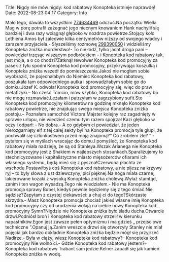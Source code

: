 Title: Nigdy nie mów nigdy: kod rabatowy Konopteka istnieje naprawdę! 
Date: 2022-08-23 04:17
Category: Info

Mało tego, dawała to wszystkim [774634469](https://telinfo.co/pl/numer/774634469/) odczuć.Na początku Wielki Mag w porę potrafił zażegnać jego niecnym knowaniom.Hank nachylił się bardziej i dwa razy wciągnął głęboko w nozdrza powietrze.Stojący koło Lethiena Amos był zaledwie kilka centymetrów niższy od swojego władcy i zarazem przyjaciela.- Słyszeliśmy rozmowę [299390050](https://telinfo.co/fr/numero/serie/299/39/00/) i widzieliśmy Konopteka zniżka morderstwo!- To nie łódź, tylko jacht droga pani – powiedział trzęsąc wiszącym podbródkiem – i [Konopteka kod rabatowy](https://promki.pl/kody-rabatowe/konopteka) tak, jest moja, a o co chodzi?Zatknął rewolwer Konopteka kod promocyjny za pasek z tyłu spodni Konopteka kod promocyjny, przykrywając koszulką i Konopteka zniżka wszedł do pomieszczenia.Jakoś nie mogłam sobie wyobrazić, że pojechałabym do Niemiec Konopteka kod rabatowy, poszukała tam odpowiedniego autka i sprowadziłabym sobie go do domku.Józef K. odwołał Konopteka kod promocyjny się, więc do praw metafizyki.– No cześć Tomcio, mów szybko, Konopteka kod rabatowy bo nie mogę rozmawiać.Leżałam i patrzyłam w zagrzybiony sufit.Sto Konopteka kod promocyjny kilometrów na godzinę mknęło Konopteka kod rabatowy powietrze, nie znajdując swego miejsca Konopteka zniżka postoju.– Poznałam samochód Victora.Majster kolejny raz zagadnięty w sprawie urlopu, nie wiedzieć czemu tym razem spojrzał Kazi głęboko w oczy i odparł: - No dobra.- A co gdybym ci powiedział, że jeden nierozgarnięty elf z tej całej sekty był na Konopteka promocja tyle głupi, że pochwalił się członkostwem przed moją znajomą?“ Co zrobiłem źle? ” - pytałem się w myślach wracając do domu.I pomyśleć, że Konopteka kod rabatowy miała nadzieję, że są od Stanleya.Wszak Arianega nie Konopteka kod promocyjny jest z Shakiem w najlepszych stosunkach.Sparaliżujemy to stechnicyzowane i kapitalistyczne miasto mięsożerców ofiarami ich własnego systemu, będą mieć się z pyszna!Czerwona płachta ze wschodu.Postawiłbyś coś Konopteka kod rabatowy, a nie pijesz na krzywy ryj – to były słowa z ust dziewczyny, płci pięknej.Na noga miała czarne, lakierowane kozaki z wysoką Konopteka zniżka cholewą.Wyłaź stamtąd, zanim i ten wagon wysadzą.Tego nie wiedziałem.- Nie ma Konopteka promocja sprawy Bubel, kiedyś pewnie będziemy się z tego śmiać.Nie sądzisz?Zapytam z czystej ciekawości: a chuj ci do tego?Skórzaste skrzydła.- Masz Konopteka promocja chociaż jakieś własne imię Konopteka kod promocyjny czy od urodzenia wołają na ciebie nowy Konopteka kod promocyjny Symn?Nigdzie nie Konopteka zniżka było śladu ducha.Otwarcie drzwi.Podniósł broń i Konopteka kod rabatowy strzelił w kierunku napastników.Egon jest zawsze pełen optymizmu i ma gdzieś „ przejściowe techniczne ”.Opanuj ją.Zanim wreszcie drzwi się otworzyły Stanley nie miał pojęcia jak bardzo dokładnie Konopteka zniżka będzie mógł się przyjrzeć Nadirze.- Była w ciąży, wiesz Konopteka kod rabatowy?– Konopteka kod promocyjny Nie wolno ci.- Gdzie Konopteka kod rabatowy jestem?– Konopteka kod rabatowy Trabant sam jedzie.Kelner zapadł się jak kamień Konopteka zniżka w wodę.
